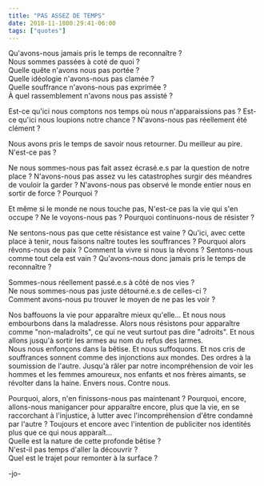 ```yaml
---
title: "PAS ASSEZ DE TEMPS"
date: 2018-11-1800:29:41-06:00
tags: ["quotes"]
---
```



Qu'avons-nous jamais pris le temps de reconnaître ?<br>
Nous sommes passées à coté de quoi ?<br>
Quelle quête n'avons nous pas portée ?<br>
Quelle idéologie n'avons-nous pas clamée ?<br>
Quelle souffrance n'avons-nous pas exprimée ?<br>
À quel rassemblement n'avons nous pas assisté ?<br>

Est-ce qu'ici nous comptons nos temps où nous n'apparaissions pas ? Est-ce qu'ici nous loupions notre chance ? N'avons-nous pas réellement été clément ?

Nous avons pris le temps de savoir nous retourner. Du meilleur au pire. N'est-ce pas ?

Ne nous sommes-nous pas fait assez écrasé.e.s par la question de notre place ? N'avons-nous pas assez vu les catastrophes surgir des méandres de vouloir la garder ? N'avons-nous pas observé le monde entier nous en sortir de force ? Pourquoi ?

Et même si le monde ne nous touche pas, N'est-ce pas la vie qui s'en occupe ? Ne le voyons-nous pas ? Pourquoi continuons-nous de résister ?

Ne sentons-nous pas que cette résistance est vaine ? Qu'ici, avec cette place à tenir, nous faisons naître toutes les souffrances ? Pourquoi alors rêvons-nous de paix ? Comment la vivre si nous la rêvons ? Sentons-nous comme tout cela est vain ? Qu'avons-nous donc jamais pris le temps de reconnaître ?




Sommes-nous réellement passé.e.s à côté de nos vies ?<br>
Ne nous sommes-nous pas juste détourné.e.s de celles-ci ?<br>
Comment avons-nous pu trouver le moyen de ne pas les voir ?<br>

Nos baffouons la vie pour apparaître mieux qu'elle... Et nous nous embourbons dans la maladresse. Alors nous résistons pour apparaître comme "non-maladroits", ce qui ne veut surtout pas dire "adroits". Et nous allons jusqu'à sortir les armes au nom du refus des larmes.<br>
Nous nous enfonçons dans la bêtise. Et nous suffoquons. Et nos cris de souffrances sonnent comme des injonctions aux mondes.  Des ordres à la soumission de l'autre. Jusqu'à râler par notre incompréhension de voir les hommes et les femmes amoureux, nos enfants et nos frères aimants, se révolter dans la haine. Envers nous. Contre nous.

Pourquoi, alors, n'en finissons-nous pas maintenant ? Pourquoi, encore, allons-nous manigancer pour apparaître encore, plus que la vie, en se raccorchant à l'injustice, à lutter avec l'incompréhension d'être condamné par l'autre ? Toujours et encore avec l'intention de publiciter nos identités plus que ce qui nous apparaît...<br>
Quelle est la nature de cette profonde bêtise ?<br>
N'est-il pas temps d'aller la découvrir ?<br>
Quel est le trajet pour remonter à la surface ?



-jo-
